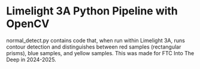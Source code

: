 # Limelight 3A Python Pipeline with OpenCV
normal_detect.py contains code that, when run within Limelight 3A, runs contour detection and distinguishes between red samples (rectangular prisms), blue samples, and yellow samples. This was made for FTC Into The Deep in 2024-2025.
